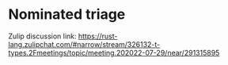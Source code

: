 # Nominated triage

Zulip discussion link: https://rust-lang.zulipchat.com/#narrow/stream/326132-t-types.2Fmeetings/topic/meeting.202022-07-29/near/291315895

